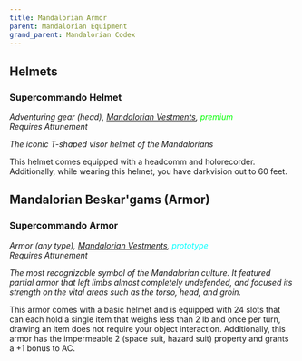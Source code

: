 ```yaml
---
title: Mandalorian Armor
parent: Mandalorian Equipment
grand_parent: Mandalorian Codex
---
```


## Helmets

### Supercommando Helmet
*Adventuring gear (head), [Mandalorian Vestments](https://drakeryzer.github.io/DrakeSW5E/Mandalorian%20Codex/Mandalorian%20Equipment/Index.html#mandalorian-vestments), <font style="color:lime">premium</font> <br> Requires Attunement*

*The iconic T-shaped visor helmet of the Mandalorians*

This helmet comes equipped with a headcomm and holorecorder. Additionally, while wearing this helmet, you have darkvision out to 60 feet.

## Mandalorian Beskar'gams (Armor)

### Supercommando Armor
*Armor (any type), [Mandalorian Vestments](https://drakeryzer.github.io/DrakeSW5E/Mandalorian%20Codex/Mandalorian%20Equipment/Index.html#mandalorian-vestments), <font style="color:cyan">prototype</font> <br> Requires Attunement*

*The most recognizable symbol of the Mandalorian culture. It featured partial armor that left limbs almost completely undefended, and focused its strength on the vital areas such as the torso, head, and groin.*

This armor comes with a basic helmet and is equipped with 24 slots that can each hold a single item that weighs less than 2 lb and once per turn, drawing an item does not require your object interaction. Additionally, this armor has the impermeable 2 (space suit, hazard suit) property and grants a +1 bonus to AC.

